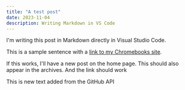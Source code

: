 ```yaml
---
title: "A test post"
date: 2023-11-04
description: Writing Markdown in VS Code
---
```


I'm writing this post in Markdown directly in Visual Studio Code.

This is a sample sentence with a [link to my Chromebooks site](https://www.aboutchromebooks.com).

If this works, I'll have a new post on the home page. This should also appear in the archives. And the link should work



This is new text added from the GitHub API
